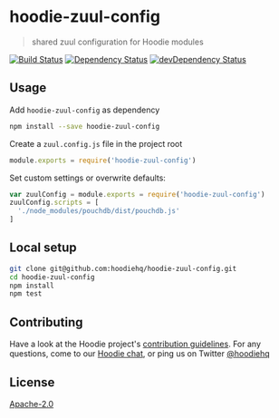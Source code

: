 # hoodie-zuul-config

> shared zuul configuration for Hoodie modules

[![Build Status](https://travis-ci.org/hoodiehq/hoodie-zuul-config.svg?branch=master)](https://travis-ci.org/hoodiehq/hoodie-zuul-config)
[![Dependency Status](https://david-dm.org/hoodiehq/hoodie-zuul-config.svg)](https://david-dm.org/hoodiehq/hoodie-zuul-config)
[![devDependency Status](https://david-dm.org/hoodiehq/hoodie-zuul-config/dev-status.svg)](https://david-dm.org/hoodiehq/hoodie-zuul-config#info=devDependencies)

## Usage

Add `hoodie-zuul-config` as dependency

```bash
npm install --save hoodie-zuul-config
```

Create a `zuul.config.js` file in the project root

```js
module.exports = require('hoodie-zuul-config')
```

Set custom settings or overwrite defaults:

```js
var zuulConfig = module.exports = require('hoodie-zuul-config')
zuulConfig.scripts = [
  './node_modules/pouchdb/dist/pouchdb.js'
]
```

## Local setup

```bash
git clone git@github.com:hoodiehq/hoodie-zuul-config.git
cd hoodie-zuul-config
npm install
npm test
```

## Contributing

Have a look at the Hoodie project's [contribution guidelines](https://github.com/hoodiehq/hoodie-dotfiles/blob/master/static/CONTRIBUTING.md).
For any questions, come to our [Hoodie chat](http://hood.ie/chat/), or ping us on Twitter [@hoodiehq](https://twitter.com/hoodiehq)

## License

[Apache-2.0](https://github.com/hoodiehq/hoodie/blob/master/LICENSE)
